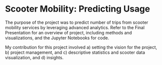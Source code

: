 # Scooter Mobility: Predicting Usage

The purpose of the project was to predict number of trips from scooter mobility services by leveraging advanced analytics. Refer to the Final Presentation for an overview of project, including methods and visualizations, and the Jupyter Notebooks for code.

My contribution for this project involved a) setting the vision for the project, b) project management, and c) descriptive statistics and scooter data visualization, and d) insights.
